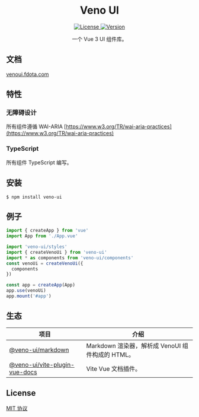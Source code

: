 <h1 align="center">Veno UI</h1>

<p align="center">
  <a href="https://github.com/qq15725/veno-ui/blob/master/LICENSE" class="mr-3">
    <img src="https://img.shields.io/npm/l/veno-ui.svg" alt="License">
  </a>
  <a href="https://www.npmjs.com/package/veno-ui">
    <img src="https://img.shields.io/npm/v/veno-ui.svg" alt="Version">
  </a>
</p>

<p align="center">一个 Vue 3 UI 组件库。</p>

## 文档

[venoui.fdota.com](http://venoui.fdota.com)

## 特性

### 无障碍设计

所有组件遵循 WAI-ARIA [https://www.w3.org/TR/wai-aria-practices](https://www.w3.org/TR/wai-aria-practices)

### TypeScript

所有组件 TypeScript 编写。

## 安装

```shell
$ npm install veno-ui
```

## 例子

```typescript
import { createApp } from 'vue'
import App from './App.vue'

import 'veno-ui/styles'
import { createVenoUi } from 'veno-ui'
import * as components from 'veno-ui/components'
const venoUi = createVenoUi({
  components
})

const app = createApp(App)
app.use(venoUi)
app.mount('#app')
```

## 生态

| 项目               | 介绍                                             |
| --------------------- | ------------------------------------------------------- |
| [@veno-ui/markdown] | Markdown 渲染器，解析成 VenoUI 组件构成的 HTML。 |
| [@veno-ui/vite-plugin-vue-docs] | Vite Vue 文档插件。 |

[@veno-ui/markdown]: https://github.com/qq15725/veno-ui/blob/master/packages/markdown
[@veno-ui/vite-plugin-vue-docs]: https://github.com/qq15725/veno-ui/blob/master/packages/vite-plugin-vue-docs

## License

[MIT 协议](https://github.com/qq15725/veno-ui/blob/master/LICENSE)